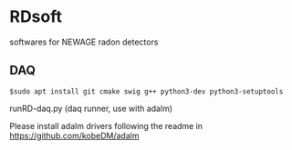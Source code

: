 # RDsoft
softwares for NEWAGE radon detectors



## DAQ
```
$sudo apt install git cmake swig g++ python3-dev python3-setuptools
```

runRD-daq.py (daq runner, use with adalm) 

Please install adalm drivers following the readme in 
https://github.com/kobeDM/adalm


